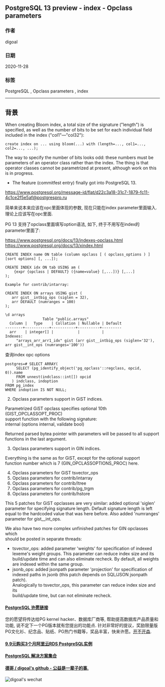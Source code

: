 ## PostgreSQL 13 preview - index - Opclass parameters  
### 作者      
digoal      
      
### 日期      
2020-11-28    
      
### 标签      
PostgreSQL , Opclass parameters , index     
      
----      
      
## 背景      
When creating Bloom index, a total size of the signature ("length") is specified, as well as the number of bits to be set for each individual field included in the index ("col1"—"col32"):  
  
```  
create index on ... using bloom(...) with (length=..., col1=..., col2=..., ...);  
```  
  
The way to specify the number of bits looks odd: these numbers must be parameters of an operator class rather than the index. The thing is that operator classes cannot be parametrized at present, although work on this is in progress.  
  
- The feature (commitfest entry) finally got into PostgreSQL 13.  
  
https://www.postgresql.org/message-id/flat/d22c3a18-31c7-1879-fc11-4c1ce2f5e5af@postgrespro.ru  
  
简单来说本来应该在opc里面体现的参数, 现在只能在index parameter里面输入. 理论上应该写在opc里面.   
  
PG 13 支持了opclass里面填写option语法, 如下, 终于不用写在index的parameter里面了:    
  
https://www.postgresql.org/docs/13/indexes-opclass.html  
https://www.postgresql.org/docs/13/xindex.html  
  
```  
CREATE INDEX name ON table (column opclass [ ( opclass_options ) ] [sort options] [, ...]);  
```  
  
```  
CREATE INDEX idx ON tab USING am (  
    {expr {opclass | DEFAULT} ({name=value} [,...])} [,...]  
);  
  
Example for contrib/intarray:  
  
CREATE INDEX ON arrays USING gist (  
   arr gist__intbig_ops (siglen = 32),  
   arr DEFAULT (numranges = 100)  
);  
  
\d arrays  
                 Table "public.arrays"  
  Column |   Type    | Collation | Nullable | Default  
--------+-----------+-----------+----------+---------  
  arr    | integer[] |           |          |  
Indexes:  
     "arrays_arr_arr1_idx" gist (arr gist__intbig_ops (siglen='32'), arr gist__int_ops (numranges='100'))  
```  
  
查询index opc options  
  
```  
postgres=# SELECT ARRAY(  
     SELECT (pg_identify_object('pg_opclass'::regclass, opcid, 0)).name  
     FROM unnest(indclass::int[]) opcid  
   ) indclass, indoption  
FROM pg_index  
WHERE indoption IS NOT NULL;  
```  
  
2. Opclass parameters support in GiST indices.  
  
Parametrized GiST opclass specifies optional 10th (GIST_OPCLASSOPT_PROC)  
support function with the following signature:  
internal (options internal, validate bool)  
  
Returned parsed bytea pointer with parameters will be passed to all support  
functions in the last argument.  
  
3. Opclass parameters support in GIN indices.  
  
Everything is the same as for GiST, except for the optional support  
function number which is 7 (GIN_OPCLASSOPTIONS_PROC) here.  
  
4. Opclass parameters for GiST tsvector_ops  
5. Opclass parameters for contrib/intarray  
6. Opclass parameters for contrib/ltree  
7. Opclass parameters for contrib/pg_trgm  
8. Opclass parameters for contrib/hstore  
  
This 5 patches for GiST opclasses are very similar: added optional 'siglen'  
parameter for specifying signature length.  Default signature length is left  
equal to the hardcoded value that was here before. Also added 'numranges'  
parameter for gist__int_ops.  
  
We also have two more complex unfinished patches for GIN opclasses which  
should be posted in separate threads:  
  
- tsvector_ops: added parameter 'weights' for specification of indexed  
    lexeme's weight groups.  This parameter can reduce index size and its  
    build/update time and can also eliminate recheck.  By default, all weights  
    are indexed within the same group.  
- jsonb_ops: added jsonpath parameter 'projection' for specification of  
    indexed paths in jsonb (this patch depends on SQL/JSON jsonpath patch).  
    Analogically to tsvector_ops, this parameter can reduce index size and its  
    build/update time, but can not eliminate recheck.  
  
    
  
#### [PostgreSQL 许愿链接](https://github.com/digoal/blog/issues/76 "269ac3d1c492e938c0191101c7238216")
您的愿望将传达给PG kernel hacker、数据库厂商等, 帮助提高数据库产品质量和功能, 说不定下一个PG版本就有您提出的功能点. 针对非常好的提议，奖励限量版PG文化衫、纪念品、贴纸、PG热门书籍等，奖品丰富，快来许愿。[开不开森](https://github.com/digoal/blog/issues/76 "269ac3d1c492e938c0191101c7238216").  
  
  
#### [9.9元购买3个月阿里云RDS PostgreSQL实例](https://www.aliyun.com/database/postgresqlactivity "57258f76c37864c6e6d23383d05714ea")
  
  
#### [PostgreSQL 解决方案集合](https://yq.aliyun.com/topic/118 "40cff096e9ed7122c512b35d8561d9c8")
  
  
#### [德哥 / digoal's github - 公益是一辈子的事.](https://github.com/digoal/blog/blob/master/README.md "22709685feb7cab07d30f30387f0a9ae")
  
  
![digoal's wechat](../pic/digoal_weixin.jpg "f7ad92eeba24523fd47a6e1a0e691b59")
  
